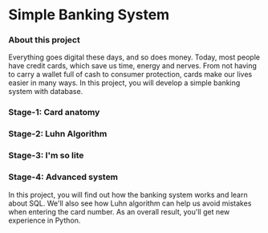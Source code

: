 # Simple Banking System

### About this project

Everything goes digital these days, and so does money. Today, most people have credit cards, which save us time, energy and nerves. 
From not having to carry a wallet full of cash to consumer protection, cards make our lives easier in many ways. 
In this project, you will develop a simple banking system with database.

### Stage-1: Card anatomy
### Stage-2: Luhn Algorithm
### Stage-3: I'm so lite
### Stage-4: Advanced system

In this project, you will find out how the banking system works and learn about SQL. We'll also see how Luhn algorithm can help us avoid mistakes when entering the card number. 
As an overall result, you'll get new experience in Python.
